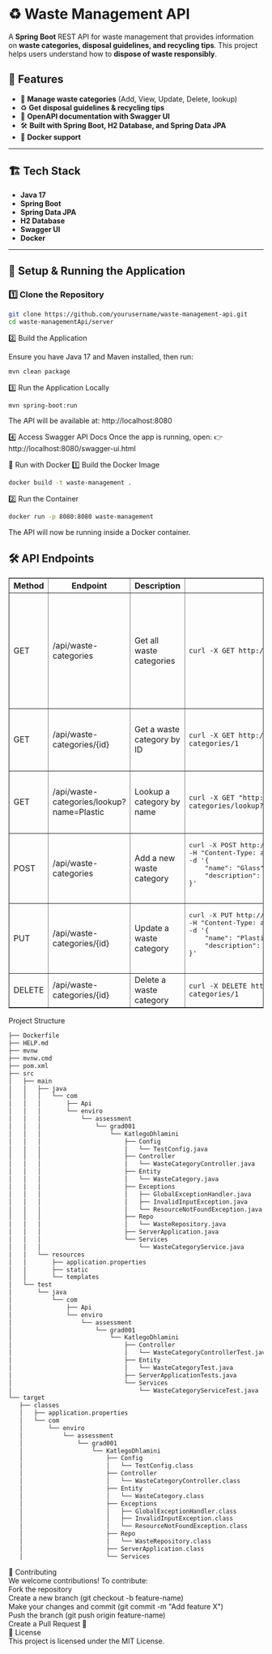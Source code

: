 # ♻️ Waste Management API

A **Spring Boot** REST API for waste management that provides information on **waste categories, disposal guidelines, and recycling tips**. This project helps users understand how to **dispose of waste responsibly**.

## 🚀 Features

- 📂 **Manage waste categories** (Add, View, Update, Delete, lookup)
- ♻️ **Get disposal guidelines & recycling tips**
- 📄 **OpenAPI documentation with Swagger UI**
- 🛠️ **Built with Spring Boot, H2 Database, and Spring Data JPA**
- 🐳 **Docker support**

---

## 🏗️ **Tech Stack**

- **Java 17**
- **Spring Boot**
- **Spring Data JPA**
- **H2 Database**
- **Swagger UI**
- **Docker**

---

## 🔧 **Setup & Running the Application**

### 1️⃣ Clone the Repository  
```sh
git clone https://github.com/yourusername/waste-management-api.git
cd waste-managementApi/server
```

2️⃣ Build the Application

Ensure you have Java 17 and Maven installed, then run:

```sh
mvn clean package
```
3️⃣ Run the Application Locally
```
mvn spring-boot:run
```
The API will be available at:
http://localhost:8080

4️⃣ Access Swagger API Docs
Once the app is running, open:
👉 http://localhost:8080/swagger-ui.html

🐳 Run with Docker
1️⃣ Build the Docker Image
```sh
docker build -t waste-management .
```
2️⃣ Run the Container
```sh
docker run -p 8080:8080 waste-management
```
The API will now be running inside a Docker container.

<h2>🛠️ API Endpoints</h2>
<table border="1">
    <thead>
        <tr>
            <th>Method</th>
            <th>Endpoint</th>
            <th>Description</th>
            <th>Example Request</th>
            <th>Example Response</th>
        </tr>
    </thead>
    <tbody>
        <tr>
            <td>GET</td>
            <td>/api/waste-categories</td>
            <td>Get all waste categories</td>
            <td><code>curl -X GET http://localhost:8080/api/waste-categories</code></td>
            <td>
                <pre>
[
    {
        "id": 1,
        "name": "Plastic",
        "description": "Recyclable plastic materials"
    },
    {
        "id": 2,
        "name": "Organic Waste",
        "description": "Biodegradable food waste"
    }
]
                </pre>
            </td>
        </tr>
        <tr>
            <td>GET</td>
            <td>/api/waste-categories/{id}</td>
            <td>Get a waste category by ID</td>
            <td><code>curl -X GET http://localhost:8080/api/waste-categories/1</code></td>
            <td>
                <pre>
{
    "id": 1,
    "name": "Plastic",
    "description": "Recyclable plastic materials"
}
                </pre>
            </td>
        </tr>
        <tr>
            <td>GET</td>
            <td>/api/waste-categories/lookup?name=Plastic</td>
            <td>Lookup a category by name</td>
            <td><code>curl -X GET "http://localhost:8080/api/waste-categories/lookup?name=Plastic"</code></td>
            <td>
                <pre>
{
    "id": 1,
    "name": "Plastic",
    "description": "Recyclable plastic materials"
}
                </pre>
            </td>
        </tr>
        <tr>
            <td>POST</td>
            <td>/api/waste-categories</td>
            <td>Add a new waste category</td>
            <td>
                <pre>
curl -X POST http://localhost:8080/api/waste-categories \
-H "Content-Type: application/json" \
-d '{
    "name": "Glass",
    "description": "Recyclable glass materials"
}'
                </pre>
            </td>
            <td>
                <pre>
{
    "id": 3,
    "name": "Glass",
    "description": "Recyclable glass materials"
}
                </pre>
            </td>
        </tr>
        <tr>
            <td>PUT</td>
            <td>/api/waste-categories/{id}</td>
            <td>Update a waste category</td>
            <td>
                <pre>
curl -X PUT http://localhost:8080/api/waste-categories/1 \
-H "Content-Type: application/json" \
-d '{
    "name": "Plastic",
    "description": "Updated description"
}'
                </pre>
            </td>
            <td>
                <pre>
{
    "id": 1,
    "name": "Plastic",
    "description": "Updated description"
}
                </pre>
            </td>
        </tr>
        <tr>
            <td>DELETE</td>
            <td>/api/waste-categories/{id}</td>
            <td>Delete a waste category</td>
            <td><code>curl -X DELETE http://localhost:8080/api/waste-categories/1</code></td>
            <td>
                <pre>
HTTP 204 No Content
                </pre>
            </td>
        </tr>
    </tbody>
</table>

Project Structure
 ```sh
├── Dockerfile
├── HELP.md
├── mvnw
├── mvnw.cmd
├── pom.xml
├── src
│   ├── main
│   │   ├── java
│   │   │   └── com
│   │   │       ├── Api
│   │   │       └── enviro
│   │   │           └── assessment
│   │   │               └── grad001
│   │   │                   └── KatlegoDhlamini
│   │   │                       ├── Config
│   │   │                       │   └── TestConfig.java
│   │   │                       ├── Controller
│   │   │                       │   └── WasteCategoryController.java
│   │   │                       ├── Entity
│   │   │                       │   └── WasteCategory.java
│   │   │                       ├── Exceptions
│   │   │                       │   ├── GlobalExceptionHandler.java
│   │   │                       │   ├── InvalidInputException.java
│   │   │                       │   └── ResourceNotFoundException.java
│   │   │                       ├── Repo
│   │   │                       │   └── WasteRepository.java
│   │   │                       ├── ServerApplication.java
│   │   │                       └── Services
│   │   │                           └── WasteCategoryService.java
│   │   └── resources
│   │       ├── application.properties
│   │       ├── static
│   │       └── templates
│   └── test
│       └── java
│           └── com
│               ├── Api
│               └── enviro
│                   └── assessment
│                       └── grad001
│                           └── KatlegoDhlamini
│                               ├── Controller
│                               │   └── WasteCategoryControllerTest.java
│                               ├── Entity
│                               │   └── WasteCategoryTest.java
│                               ├── ServerApplicationTests.java
│                               └── Services
│                                   └── WasteCategoryServiceTest.java
└── target
    ├── classes
    │   ├── application.properties
    │   └── com
    │       └── enviro
    │           └── assessment
    │               └── grad001
    │                   └── KatlegoDhlamini
    │                       ├── Config
    │                       │   └── TestConfig.class
    │                       ├── Controller
    │                       │   └── WasteCategoryController.class
    │                       ├── Entity
    │                       │   └── WasteCategory.class
    │                       ├── Exceptions
    │                       │   ├── GlobalExceptionHandler.class
    │                       │   ├── InvalidInputException.class
    │                       │   └── ResourceNotFoundException.class
    │                       ├── Repo
    │                       │   └── WasteRepository.class
    │                       ├── ServerApplication.class
    │                       └── Services

```

🤝 Contributing
<br>
We welcome contributions! To contribute:
<br>
Fork the repository
<br>
Create a new branch (git checkout -b feature-name)
<br>
Make your changes and commit (git commit -m "Add feature X")
<br>
Push the branch (git push origin feature-name)
<br>
Create a Pull Request 🚀
<br>
📜 License
<br>
This project is licensed under the MIT License.


